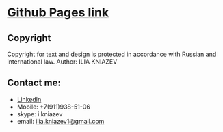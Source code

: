 # [Github Pages link](https://kniazev1.github.io/phone-app/ "GHP link")

## Copyright

Copyright for text and design is protected in accordance with Russian and international law. Author: ILIA KNIAZEV

## Contact me:

* [LinkedIn](https://www.linkedin.com/in/iliakniazev/ "LinkedIn link")
* Mobile: +7(911)938-51-06
* skype: i.kniazev
* email: ilia.kniazev1@gmail.com
